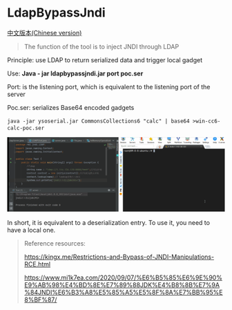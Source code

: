 # LdapBypassJndi

[中文版本(Chinese version)](README.zh-cn.md)

>The function of the tool is to inject JNDI through LDAP

Principle: use LDAP to return serialized data and trigger local gadget

Use:  **Java - jar ldapbypassjndi.jar port poc.ser**

Port: is the listening port, which is equivalent to the listening port of the server

Poc.ser: serializes Base64 encoded gadgets

```
java -jar ysoserial.jar CommonsCollections6 "calc" | base64 >win-cc6-calc-poc.ser
```

![gif](img/poc.gif)

In short, it is equivalent to a deserialization entry. To use it, you need to have a local one.

>Reference resources:
>
>https://kingx.me/Restrictions-and-Bypass-of-JNDI-Manipulations-RCE.html
>
>https://www.mi1k7ea.com/2020/09/07/%E6%B5%85%E6%9E%90%E9%AB%98%E4%BD%8E%E7%89%88JDK%E4%B8%8B%E7%9A%84JNDI%E6%B3%A8%E5%85%A5%E5%8F%8A%E7%BB%95%E8%BF%87/

